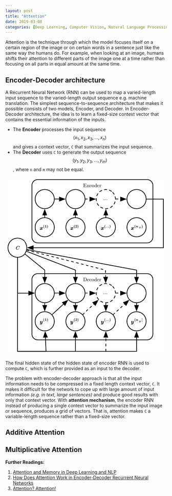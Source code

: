 ```yaml
---
layout: post
title: "Attention"
date: 2019-03-08
categories: [Deep Learning, Computer Vision, Natural Language Processing]
---
```


Attention is the technique through which the model focuses itself on a certain region of the image or on certain words in a sentence just like the same way the humans do. For example, when looking at an image, humans shifts their attention to different parts of the image one at a time rather than focusing on all parts in equal amount at the same time.

## Encoder-Decoder architecture

A Recurrent Neural Network (RNN) can be used to map a varied-length input sequence to the varied-length output sequence e.g. machine translation. The simplest sequence-to-sequence architecture that makes it possible consists of two models, Encoder, and Decoder. In Encoder-Decoder architecture, the idea is to learn a fixed-size context vector that contains the essential information of the inputs.

* The **Encoder** processes the input sequence $$(x_1, x_2, x_3, ..., x_n)$$ and gives a context vector, `C` that summarizes the input sequence.
* The **Decoder** uses `C` to generate the output sequence $$(y_1, y_2, y_3, ..., y_m)$$, where `n` and `m` may not be equal.

<img src="/img/encoder_decoder_arch.png" style="display: block; margin: auto; width: auto; max-width: 100%;">

The final hidden state of the hidden state of encoder RNN is used to compute `C`, which is further provided as an input to the decoder.

The problem with encoder-decoder approach is that all the input information needs to be compressed in a fixed length context vector, `C`. It makes it difficult for the network to cope up with large amount of input information *(e.g. in text, large sentences)* and produce good results with only that context vector. With **attention mechanism**, the encoder RNN instead of producing a single context vector to summarize the input image or sequence, produces a grid of vectors. That is, attention makes `C` a variable-length sequence rather than a fixed-size vector.

## Additive Attention

## Multiplicative Attention

**Further Readings:**  
1. [Attention and Memory in Deep Learning and NLP](http://www.wildml.com/2016/01/attention-and-memory-in-deep-learning-and-nlp/)
2. [How Does Attention Work in Encoder-Decoder Recurrent Neural Networks](https://machinelearningmastery.com/how-does-attention-work-in-encoder-decoder-recurrent-neural-networks/)
3. [Attention? Attention!](https://lilianweng.github.io/lil-log/2018/06/24/attention-attention.html)